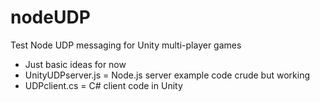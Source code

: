 nodeUDP
=======
Test Node UDP messaging for Unity multi-player games

* Just basic ideas for now
* UnityUDPserver.js = Node.js server example code crude but working
* UDPclient.cs = C# client code in Unity


